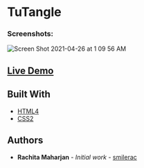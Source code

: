 # TuTangle


### Screenshots:

![Screen Shot 2021-04-26 at 1 09 56 AM](https://user-images.githubusercontent.com/28466502/116007069-b24c0e00-a62d-11eb-953f-e13a7e3b370d.png)




## [Live Demo](https://smilerac.github.io/TuTangle)

## Built With

* [HTML4](https://devdocs.io/html/)
* [CSS2](https://devdocs.io/css/)



## Authors

* **Rachita Maharjan** - *Initial work* - [smilerac](https://github.com/smilerac)

